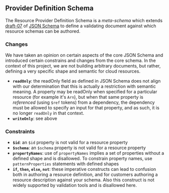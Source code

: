 ## Provider Definition Schema

The Resource Provider Definition Schema is a _meta-schema_ which extends [draft-07](https://json-schema.org/draft-07/json-schema-release-notes.html) of [JSON Schema](https://json-schema.org/) to define a validating document against which resource schemas can be authored.

### Changes

We have taken an opinion on certain aspects of the core JSON Schema and introduced certain constrains and changes from the core schema. In the context of this project, we are not building arbitrary documents, but rather, defining a very specific shape and semantic for cloud resources. 

* **`readOnly`**: the readOnly field as defined in JSON Schema does not align with our determination that this is actually a restriction with semantic meaning. A property may be readOnly when specified for a particular resource (for example it's `Arn`), but when that same property is _referenced_ (using `$ref` tokens) from a dependency, the dependency must be allowed to specify an input for that property, and as such, it is no longer `readOnly` in that context. 
* **`writeOnly`**: see above 

### Constraints

* **`$id`**: an `$id` property is not valid for a resource property
* **`$schema`**: an `$schema` property is not valid for a resource property
* **`propertyNames`**: use of `propertyNames` implies a set of properties without a defined shape and is disallowed. To constrain property names, use `patternProperties` statements with defined shapes
* **`if`, `then`, `else`, `not`**: these imperative constructs can lead to confusion both in authoring a resource definition, and for customers authoring a resource description against your schema. Also this construct is not widely supported by validation tools and is disallowed here.

